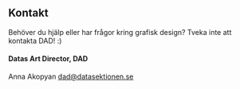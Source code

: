 ## Kontakt

Behöver du hjälp eller har frågor kring grafisk design? Tveka inte att kontakta DAD! :)

#### Datas Art Director, DAD

Anna Akopyan
[dad@datasektionen.se](mailto:dad@datasektionen.se)
